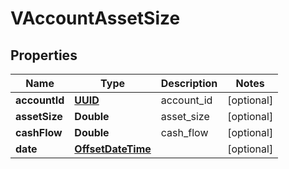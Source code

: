 
# VAccountAssetSize

## Properties
Name | Type | Description | Notes
------------ | ------------- | ------------- | -------------
**accountId** | [**UUID**](UUID.md) | account_id |  [optional]
**assetSize** | **Double** | asset_size |  [optional]
**cashFlow** | **Double** | cash_flow |  [optional]
**date** | [**OffsetDateTime**](OffsetDateTime.md) |  |  [optional]



